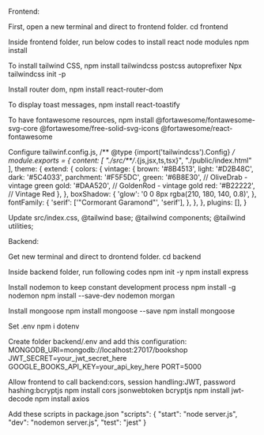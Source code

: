 Frontend:

First, open a new terminal and direct to frontend folder.
    cd frontend
    
Inside frontend folder, run below codes to install react node modules
    npm install

To install tailwind CSS, 
npm install tailwindcss postcss autoprefixer
Npx tailwindcss init -p

Install router dom,
    npm install react-router-dom
    
To display toast messages,
npm install react-toastify

To have fontawesome resources,
npm install @fortawesome/fontawesome-svg-core @fortawesome/free-solid-svg-icons @fortawesome/react-fontawesome

Configure tailwinf.config.js,
/** @type {import('tailwindcss').Config} */
module.exports = {
  content: [
    "./src/**/*.{js,jsx,ts,tsx}",
    "./public/index.html"
  ],
  theme: {
    extend: {
      colors: {
        vintage: {
          brown: '#8B4513',
          light: '#D2B48C',
          dark: '#5C4033',
          parchment: '#F5F5DC',
          green: '#6B8E30', // OliveDrab - vintage green
          gold: '#DAA520',  // GoldenRod - vintage gold
          red: '#B22222',  // Vintage Red
        },
      },
      boxShadow: {
        'glow': '0 0 8px rgba(210, 180, 140, 0.8)',
      },
      fontFamily: {
        'serif': ['"Cormorant Garamond"', 'serif'],
      },
    },
  },
  plugins: [],
}

Update src/index.css,
@tailwind base;
@tailwind components;
@tailwind utilities;

Backend:

Get new terminal and direct to drontend folder.
    cd backend

Inside backend folder, run following codes
    npm init -y
    npm install express

Install nodemon to keep constant development process
    npm install -g nodemon
    npm install --save-dev nodemon morgan

Install mongoose
    npm install mongoose --save
    npm install mongoose

Set .env
npm i dotenv

Create folder backend/.env and add this configuration:
MONGODB_URI=mongodb://localhost:27017/bookshop
JWT_SECRET=your_jwt_secret_here
GOOGLE_BOOKS_API_KEY=your_api_key_here
PORT=5000

Allow frontend to call backend:cors, session handling:JWT, password hashing:bcryptjs
    npm install cors jsonwebtoken bcryptjs
    npm install jwt-decode
npm install axios

Add these scripts in package.json
"scripts": {
  		"start": "node server.js",
  		"dev": "nodemon server.js",
  		"test": "jest"
}
